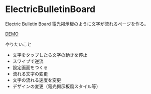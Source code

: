 # ElectricBulletinBoard
Electric Bulletin Board 電光掲示板のように文字が流れるページを作る。

[DEMO](https://sktn3.github.io/ElectricBulletinBoard/ElectricBulletinBoard.html)

やりたいこと

- 文字をタップしたら文字の動きを停止
 - スワイプで逆流
- 設定画面をつくる
 - 流れる文字の変更
 - 文字の流れる速度を変更
 - デザインの変更（電光掲示板風スタイル等）